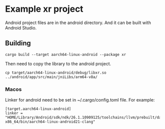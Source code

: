 # Example xr project

Android project files are in the android directory. And it can be built with Android Studio.

## Building

```
cargo build --target aarch64-linux-android --package xr
```
Then need to copy the library to the android project.
```
cp target/aarch64-linux-android/debug/libxr.so ../android/app/src/main/jniLibs/arm64-v8a/
```

### Macos

Linker for android need to be set in ~/.cargo/config.toml file. For example:
```
[target.aarch64-linux-android]
linker = "HOME/Library/Android/sdk/ndk/26.1.10909125/toolchains/llvm/prebuilt/darwin-x86_64/bin/aarch64-linux-android21-clang"
```